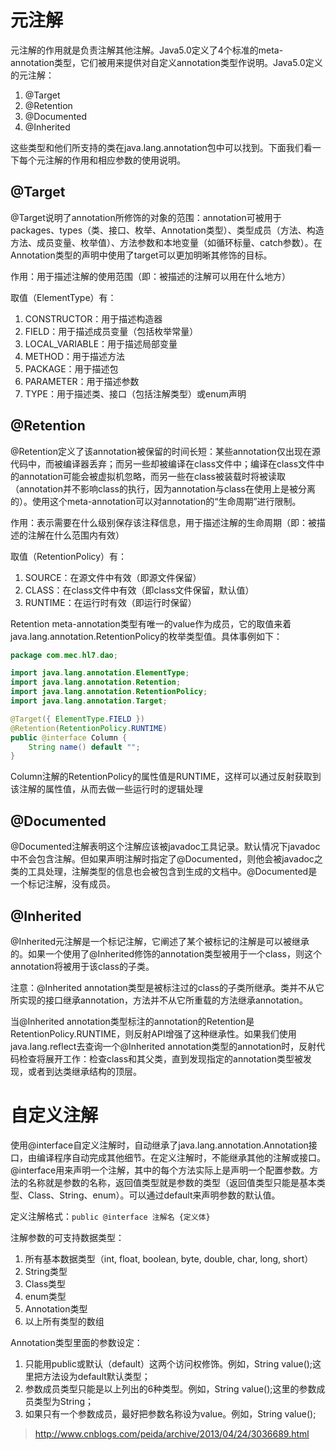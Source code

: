 # 元注解
元注解的作用就是负责注解其他注解。Java5.0定义了4个标准的meta-annotation类型，它们被用来提供对自定义annotation类型作说明。Java5.0定义的元注解：
1. @Target
2. @Retention
3. @Documented
4. @Inherited

这些类型和他们所支持的类在java.lang.annotation包中可以找到。下面我们看一下每个元注解的作用和相应参数的使用说明。

## @Target
@Target说明了annotation所修饰的对象的范围：annotation可被用于packages、types（类、接口、枚举、Annotation类型）、类型成员（方法、构造方法、成员变量、枚举值）、方法参数和本地变量（如循环标量、catch参数）。在Annotation类型的声明中使用了target可以更加明晰其修饰的目标。

作用：用于描述注解的使用范围（即：被描述的注解可以用在什么地方）

取值（ElementType）有：
1. CONSTRUCTOR：用于描述构造器
2. FIELD：用于描述成员变量（包括枚举常量）
3. LOCAL_VARIABLE：用于描述局部变量
4. METHOD：用于描述方法
5. PACKAGE：用于描述包
6. PARAMETER：用于描述参数
7. TYPE：用于描述类、接口（包括注解类型）或enum声明

## @Retention
@Retention定义了该annotation被保留的时间长短：某些annotation仅出现在源代码中，而被编译器丢弃；而另一些却被编译在class文件中；编译在class文件中的annotation可能会被虚拟机忽略，而另一些在class被装载时将被读取（annotation并不影响class的执行，因为annotation与class在使用上是被分离的）。使用这个meta-annotation可以对annotation的“生命周期”进行限制。

作用：表示需要在什么级别保存该注释信息，用于描述注解的生命周期（即：被描述的注解在什么范围内有效）

取值（RetentionPolicy）有：
1. SOURCE：在源文件中有效（即源文件保留）
2. CLASS：在class文件中有效（即class文件保留，默认值）
3. RUNTIME：在运行时有效（即运行时保留）

Retention meta-annotation类型有唯一的value作为成员，它的取值来着java.lang.annotation.RetentionPolicy的枚举类型值。具体事例如下：
```java
package com.mec.hl7.dao;

import java.lang.annotation.ElementType;
import java.lang.annotation.Retention;
import java.lang.annotation.RetentionPolicy;
import java.lang.annotation.Target;

@Target({ ElementType.FIELD })
@Retention(RetentionPolicy.RUNTIME)
public @interface Column {
    String name() default "";
}
```
Column注解的RetentionPolicy的属性值是RUNTIME，这样可以通过反射获取到该注解的属性值，从而去做一些运行时的逻辑处理

## @Documented
@Documented注解表明这个注解应该被javadoc工具记录。默认情况下javadoc中不会包含注解。但如果声明注解时指定了@Documented，则他会被javadoc之类的工具处理，注解类型的信息也会被包含到生成的文档中。@Documented是一个标记注解，没有成员。

## @Inherited
@Inherited元注解是一个标记注解，它阐述了某个被标记的注解是可以被继承的。如果一个使用了@Inherited修饰的annotation类型被用于一个class，则这个annotation将被用于该class的子类。

注意：@Inherited annotation类型是被标注过的class的子类所继承。类并不从它所实现的接口继承annotation，方法并不从它所重载的方法继承annotation。

当@Inherited annotation类型标注的annotation的Retention是RetentionPolicy.RUNTIME，则反射API增强了这种继承性。如果我们使用java.lang.reflect去查询一个@Inherited annotation类型的annotation时，反射代码检查将展开工作：检查class和其父类，直到发现指定的annotation类型被发现，或者到达类继承结构的顶层。

# 自定义注解
使用@interface自定义注解时，自动继承了java.lang.annotation.Annotation接口，由编译程序自动完成其他细节。在定义注解时，不能继承其他的注解或接口。@interface用来声明一个注解，其中的每个方法实际上是声明一个配置参数。方法的名称就是参数的名称，返回值类型就是参数的类型（返回值类型只能是基本类型、Class、String、enum）。可以通过default来声明参数的默认值。

定义注解格式：`public @interface 注解名 {定义体}`

注解参数的可支持数据类型：
1. 所有基本数据类型（int, float, boolean, byte, double, char, long, short）
2. String类型
3. Class类型
4. enum类型
5. Annotation类型
6. 以上所有类型的数组

Annotation类型里面的参数设定：
1. 只能用public或默认（default）这两个访问权修饰。例如，String value();这里把方法设为default默认类型；
2. 参数成员类型只能是以上列出的6种类型。例如，String value();这里的参数成员类型为String；
3. 如果只有一个参数成员，最好把参数名称设为value。例如，String value();

> http://www.cnblogs.com/peida/archive/2013/04/24/3036689.html